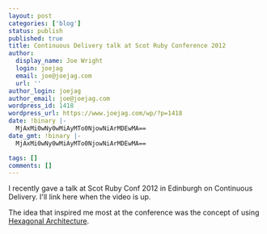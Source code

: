 ```yaml
---
layout: post
categories: ['blog']
status: publish
published: true
title: Continuous Delivery talk at Scot Ruby Conference 2012
author:
  display_name: Joe Wright
  login: joejag
  email: joe@joejag.com
  url: ''
author_login: joejag
author_email: joe@joejag.com
wordpress_id: 1418
wordpress_url: https://www.joejag.com/wp/?p=1418
date: !binary |-
  MjAxMi0wNy0wMiAyMTo0NjowNiArMDEwMA==
date_gmt: !binary |-
  MjAxMi0wNy0wMiAyMTo0NjowNiArMDEwMA==

tags: []
comments: []
---
```


<p>I recently gave a talk at Scot Ruby Conf 2012 in Edinburgh on Continuous Delivery.  I'll link here when the video is up.</p>
<p>The idea that inspired me most at the conference was the concept of using <a href="http://alistair.cockburn.us/Hexagonal+architecture">Hexagonal Architecture</a>.</p>
